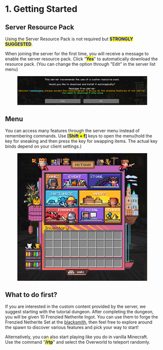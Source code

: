 # 1. Getting Started

## Server Resource Pack

Using the Server Resource Pack is not required but <mark style="color:blue;">**STRONGLY SUGGESTED**</mark>.

When joining the server for the first time, you will receive a message to enable the server resource pack. Click "<mark style="color:blue;">**Yes**</mark>" to automatically download the resource pack. (You can change the option through "Edit" in the server list menu)

<figure><img src="../.gitbook/assets/image (4) (1) (1) (1) (1) (1).png" alt=""><figcaption></figcaption></figure>

## Menu

You can access many features through the server menu instead of remembering commands. Use **\[**<mark style="color:blue;">**Shift + f**</mark>**]** keys to open the menu(hold the key for sneaking and then press the key for swapping items. The actual key binds depend on your client settings.)

<figure><img src="../.gitbook/assets/image (2) (1) (1) (1) (1) (1) (1).png" alt=""><figcaption></figcaption></figure>

## What to do first?

If you are interested in the custom content provided by the server, we suggest starting with the tutorial dungeon. After completing the dungeon, you will be given 10 Frenzied Netherite Ingot. You can use them to forge the Frenzied Netherite Set at the [blacksmith](4.-npc-spoiler.md), then feel free to explore around the spawn to discover various features and pick your way to start!

Alternatively, you can also start playing like you do in vanilla Minecraft.\
Use the command "<mark style="color:blue;">**/rtp**</mark>" and select the Overworld to teleport randomly.
